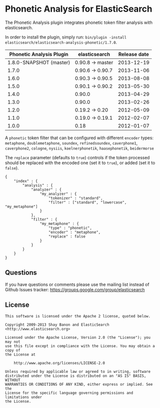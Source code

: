 Phonetic Analysis for ElasticSearch
===================================

The Phonetic Analysis plugin integrates phonetic token filter analysis with elasticsearch.

In order to install the plugin, simply run: `bin/plugin -install elasticsearch/elasticsearch-analysis-phonetic/1.7.0`.

|    Phonetic Analysis Plugin   | elasticsearch    | Release date |
|-------------------------------|------------------|:------------:|
| 1.8.0-SNAPSHOT (master)       | 0.90.8 -> master |  2013-12-19  |
| 1.7.0                         | 0.90.6 -> 0.90.7 |  2013-11-06  |
| 1.6.0                         | 0.90.3 -> 0.90.5 |  2013-08-08  |
| 1.5.0                         | 0.90.1 -> 0.90.2 |  2013-05-30  |
| 1.4.0                         | 0.90.0           |  2013-04-29  |
| 1.3.0                         | 0.90.0           |  2013-02-26  |
| 1.2.0                         | 0.19.2 -> 0.20   |  2012-05-09  |
| 1.1.0                         | 0.19.0 -> 0.19.1 |  2012-02-07  |
| 1.0.0                         | 0.18             |  2012-01-07  |


A `phonetic` token filter that can be configured with different `encoder` types: 
`metaphone`, `doublemetaphone`, `soundex`, `refinedsoundex`, 
`caverphone1`, `caverphone2`, `cologne`, `nysiis`,
`koelnerphonetik`, `haasephonetik`, `beidermorse`

The `replace` parameter (defaults to `true`) controls if the token processed 
should be replaced with the encoded one (set it to `true`), or added (set it to `false`).

    {
        "index" : {
            "analysis" : {
                "analyzer" : {
                    "my_analyzer" : {
                        "tokenizer" : "standard",
                        "filter" : ["standard", "lowercase", "my_metaphone"]
                    }
                },
                "filter" : {
                    "my_metaphone" : {
                        "type" : "phonetic",
                        "encoder" : "metaphone",
                        "replace" : false
                    }
                }
            }
        }
    }

Questions
---------

If you have questions or comments please use the mailing list instead of Github Issues tracker: https://groups.google.com/group/elasticsearch

License
-------

    This software is licensed under the Apache 2 license, quoted below.

    Copyright 2009-2013 Shay Banon and ElasticSearch <http://www.elasticsearch.org>

    Licensed under the Apache License, Version 2.0 (the "License"); you may not
    use this file except in compliance with the License. You may obtain a copy of
    the License at

        http://www.apache.org/licenses/LICENSE-2.0

    Unless required by applicable law or agreed to in writing, software
    distributed under the License is distributed on an "AS IS" BASIS, WITHOUT
    WARRANTIES OR CONDITIONS OF ANY KIND, either express or implied. See the
    License for the specific language governing permissions and limitations under
    the License.

